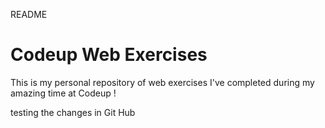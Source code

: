README

# Codeup Web Exercises 
This is my personal repository of web exercises
I've completed during my amazing time at Codeup !

testing the changes in Git Hub